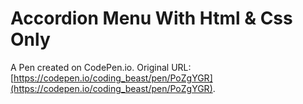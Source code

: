 # Accordion Menu With Html & Css Only

A Pen created on CodePen.io. Original URL: [https://codepen.io/coding_beast/pen/PoZgYGR](https://codepen.io/coding_beast/pen/PoZgYGR).

